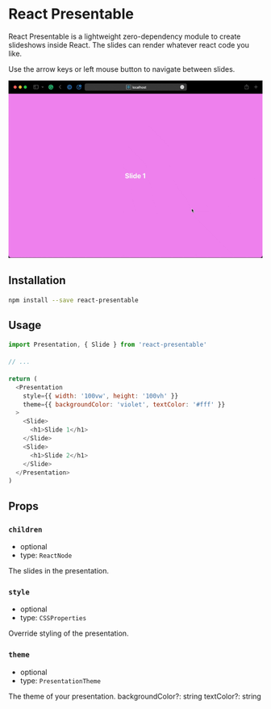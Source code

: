 # React Presentable

React Presentable is a lightweight zero-dependency module to create slideshows inside React. The slides can render whatever react code you like.

Use the arrow keys or left mouse button to navigate between slides.

![](demo.gif)

## Installation

```sh
npm install --save react-presentable
```

## Usage

```js
import Presentation, { Slide } from 'react-presentable'

// ...

return (
  <Presentation
    style={{ width: '100vw', height: '100vh' }}
    theme={{ backgroundColor: 'violet', textColor: '#fff' }}
  >
    <Slide>
      <h1>Slide 1</h1>
    </Slide>
    <Slide>
      <h1>Slide 2</h1>
    </Slide>
  </Presentation>
)
```

## Props

### `children`

- optional
- type: `ReactNode`

The slides in the presentation.

### `style`

- optional
- type: `CSSProperties`

Override styling of the presentation.

### `theme`

- optional
- type: `PresentationTheme`

The theme of your presentation.
backgroundColor?: string
textColor?: string
